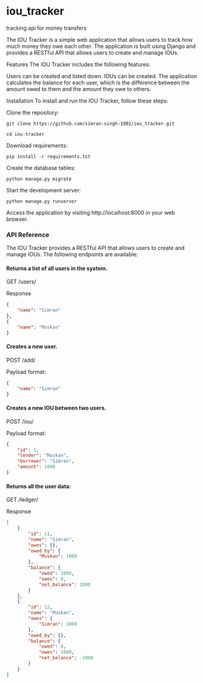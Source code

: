 # iou_tracker
tracking api for money transfers

The IOU Tracker is a simple web application that allows users to track how much money they owe each other. The application is built using Django and provides a RESTful API that allows users to create and manage IOUs.

Features
The IOU Tracker includes the following features:

Users can be created and listed down.
IOUs can be created.
The application calculates the balance for each user, which is the difference between the amount owed to them and the amount they owe to others.


Installation
To install and run the IOU Tracker, follow these steps:

Clone the repository:

```git clone https://github.com/simran-singh-1902/iou_tracker.git```

```cd iou-tracker```

Download requirements:

```pip install -r requirements.txt```

Create the database tables:

```python manage.py migrate```

Start the development server:

```python manage.py runserver```

Access the application by visiting http://localhost:8000 in your web browser.

<h3>API Reference</h3>

The IOU Tracker provides a RESTful API that allows users to create and manage IOUs. The following endpoints are available:

<h4>Returns a list of all users in the system.</h4>

GET /users/

Response

```json
{
    "name": "Simran"
},
{
    "name": "Muskan"
}
```


<h4>Creates a new user.</h4>

POST /add/

Payload format:

```json
{
    "name": "Simran"
}
```

<h4>Creates a new IOU between two users.</h4>

POST /iou/

Payload format:

```json
{
    "id": 1,
    "lender": "Muskan",
    "borrower": "Simran",
    "amount": 1000
}
```


<h4>Returns all the user data:</h4>

GET /ledger/

Response

```json
[
    {
        "id": 11,
        "name": "Simran",
        "owes": {},
        "owed_by": {
            "Muskan": 1000
        },
        "balance": {
            "owed": 1000,
            "owes": 0,
            "net_balance": 1000
        }
    },
    {
        "id": 12,
        "name": "Muskan",
        "owes": {
            "Simran": 1000
        },
        "owed_by": {},
        "balance": {
            "owed": 0,
            "owes": 1000,
            "net_balance": -1000
        }
    }
]
